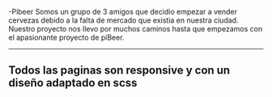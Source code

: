 -Pibeer
Somos un grupo de 3 amigos que decidio empezar a vender cervezas debido a la falta de mercado que existia en nuestra ciudad. Nuestro proyecto nos llevo por muchos caminos hasta que empezamos con el apasionante proyecto de piBeer.

----------------------------------------
Todos las paginas son responsive y con un diseño adaptado en scss
----------------------------------------

